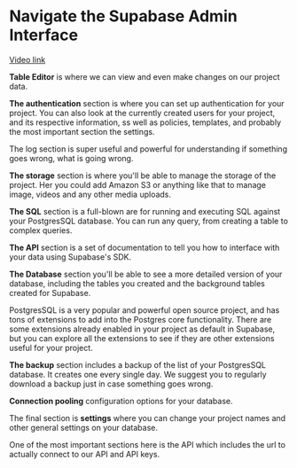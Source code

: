 # Navigate the Supabase Admin Interface

[Video link](https://www.egghead.io/lessons/supabase-navigate-the-supabase-admin-interface?pl=supabase-84e58958)

<TimeStamp start="0:19" end="0:25">

**Table Editor** is where we can view and even make changes on our project data.

</TimeStamp>

<TimeStamp start="0:30" end="1:00">

**The authentication** section is where you can set up authentication for your project. You can also look at the currently created users for your project, and its respective information, ss well as policies, templates, and probably the most important section the settings.

</TimeStamp>

<TimeStamp start="1:15" end="1:23">

The log section is super useful and powerful for understanding if something goes wrong, what is going wrong.

</TimeStamp>

<TimeStamp start="1:33" end="1:45">

**The storage** section is where you'll be able to manage the storage of the project. Her you could add Amazon S3 or anything like that to manage image, videos and any other media uploads. 

</TimeStamp>

<TimeStamp start="1:47" end="2:00">

**The SQL** section is a full-blown are for running and executing SQL against your PostgresSQL database. You can run any query, from creating a table to complex queries.

</TimeStamp>

<TimeStamp start="2:30" end="2:40">

**The API** section is a set of documentation to tell you how to interface with your data using Supabase's SDK. 

</TimeStamp>

<TimeStamp start="3:12" end="3:21">

**The Database** section you'll be able to see a more detailed version of your database, including the tables you created and the background tables created for Supabase. 

</TimeStamp>

<TimeStamp start="4:17" end="4:40">

PostgresSQL is a very popular and powerful open source project, and has tons of extensions to add into the Postgres core functionality. There are some extensions already enabled in your project as default in Supabase, but you can explore all the extensions to see if they are other extensions useful for your project. 

</TimeStamp>

<TimeStamp start="5:05" end="5:20">

**The backup** section includes a backup of the list of your PostgresSQL database. It creates one every single day. We suggest you to regularly download a backup just in case something goes wrong. 

</TimeStamp>

<TimeStamp start="5:36" end="5:40">

**Connection pooling** configuration options for your database.

</TimeStamp>

<TimeStamp start="6:11" end="6:25">

The final section is **settings** where you can change your project names and other general settings on your database. 

One of the most important sections here is the API which includes the url to  actually connect to our API and API keys. 

</TimeStamp>
